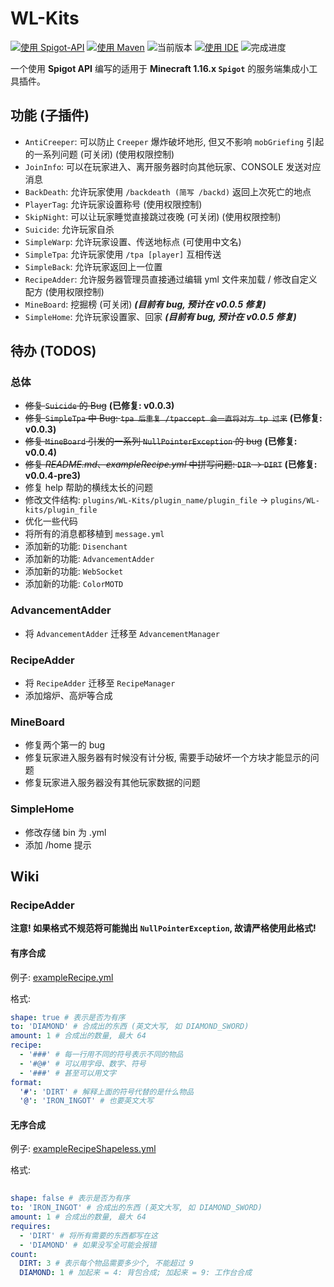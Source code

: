 # WL-Kits
[![使用 Spigot-API](https://img.shields.io/badge/使用-Spigot%20API-green)](https://hub.spigotmc.org/javadocs/bukkit/)
[![使用 Maven](https://img.shields.io/badge/使用-Maven-blue)](https://hub.spigotmc.org/javadocs/bukkit/)
![当前版本](https://img.shields.io/badge/当前版本-0.0.4%20pre3-orange)
[![使用 IDE](https://img.shields.io/badge/使用%20IDE-JetBrains%20IntelliJ%20IDEA-red)](https://www.jetbrains.com/idea/)
![完成进度](https://img.shields.io/badge/完成进度-14%25-red)

一个使用 **Spigot API** 编写的适用于 **Minecraft 1.16.x `Spigot`** 的服务端集成小工具插件。

## 功能 (子插件)
- `AntiCreeper`: 可以防止 `Creeper` 爆炸破坏地形, 但又不影响 `mobGriefing` 引起的一系列问题 (可关闭) (使用权限控制)
- `JoinInfo`: 可以在玩家进入、离开服务器时向其他玩家、CONSOLE 发送对应消息
- `BackDeath`: 允许玩家使用 `/backdeath (简写 /backd)` 返回上次死亡的地点
- `PlayerTag`: 允许玩家设置称号 (使用权限控制)
- `SkipNight`: 可以让玩家睡觉直接跳过夜晚 (可关闭) (使用权限控制)
- `Suicide`: 允许玩家自杀
- `SimpleWarp`: 允许玩家设置、传送地标点 (可使用中文名)
- `SimpleTpa`: 允许玩家使用 `/tpa [player]` 互相传送
- `SimpleBack`: 允许玩家返回上一位置
- `RecipeAdder`: 允许服务器管理员直接通过编辑 yml 文件来加载 / 修改自定义配方 (使用权限控制)
- `MineBoard`: 挖掘榜 (可关闭) ***(目前有 bug, 预计在 v0.0.5 修复)***
- `SimpleHome`: 允许玩家设置家、回家 ***(目前有 bug, 预计在 v0.0.5 修复)***

## 待办 (TODOS)
### 总体
- ~~修复 `Suicide` 的 Bug~~ **(已修复: v0.0.3)**
- ~~修复 `SimpleTpa` 中 Bug: `tpa 后重复 /tpaccept 会一直将对方 tp 过来`~~ **(已修复: v0.0.3)**
- ~~修复 `MineBoard` 引发的一系列 `NullPointerException` 的 bug~~ **(已修复: v0.0.4)**
- ~~修复 *README.md*、*exampleRecipe.yml* 中拼写问题: `DIR` -> `DIRT`~~ **(已修复: v0.0.4-pre3)**
- 修复 help 帮助的横线太长的问题
- 修改文件结构: `plugins/WL-Kits/plugin_name/plugin_file` -> `plugins/WL-kits/plugin_file`
- 优化一些代码
- 将所有的消息都移植到 `message.yml`
- 添加新的功能: `Disenchant`
- 添加新的功能: `AdvancementAdder`
- 添加新的功能: `WebSocket`
- 添加新的功能: `ColorMOTD`
### AdvancementAdder
- 将 `AdvancementAdder` 迁移至 `AdvancementManager`
### RecipeAdder
- 将 `RecipeAdder` 迁移至 `RecipeManager`
- 添加熔炉、高炉等合成
### MineBoard
- 修复两个第一的 bug
- 修复玩家进入服务器有时候没有计分板, 需要手动破坏一个方块才能显示的问题
- 修复玩家进入服务器没有其他玩家数据的问题
### SimpleHome
- 修改存储 bin 为 .yml
- 添加 /home 提示

## Wiki
### RecipeAdder
**注意! 如果格式不规范将可能抛出 `NullPointerException`, 故请严格使用此格式!**
#### 有序合成
例子: [exampleRecipe.yml](https://github.com/WindLeaf233/WL-Kits/blob/cab50fbb44d10c1974c6a22de30cd5533a5340dd/src/main/resources/exampleRecipe.yml)

格式:
```yaml
shape: true # 表示是否为有序
to: 'DIAMOND' # 合成出的东西 (英文大写, 如 DIAMOND_SWORD)
amount: 1 # 合成出的数量, 最大 64
recipe:
  - '###' # 每一行用不同的符号表示不同的物品
  - '#@#' # 可以用字母、数字、符号
  - '###' # 甚至可以用文字
format:
  '#': 'DIRT' # 解释上面的符号代替的是什么物品
  '@': 'IRON_INGOT' # 也要英文大写
```
#### 无序合成
例子: [exampleRecipeShapeless.yml](https://github.com/WindLeaf233/WL-Kits/blob/cab50fbb44d10c1974c6a22de30cd5533a5340dd/src/main/resources/exampleRecipeShapeless.yml)

格式:
```yaml
  
shape: false # 表示是否为有序
to: 'IRON_INGOT' # 合成出的东西 (英文大写, 如 DIAMOND_SWORD)
amount: 1 # 合成出的数量, 最大 64
requires:
  - 'DIRT' # 将所有需要的东西都写在这
  - 'DIAMOND' # 如果没写全可能会报错
count:
  DIRT: 3 # 表示每个物品需要多少个, 不能超过 9
  DIAMOND: 1 # 加起来 = 4: 背包合成; 加起来 = 9: 工作台合成
```
